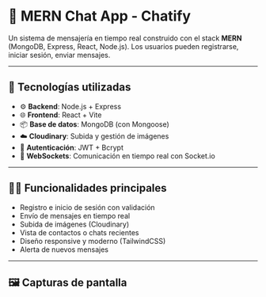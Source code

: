 # 💬 MERN Chat App - Chatify

Un sistema de mensajería en tiempo real construido con el stack **MERN** (MongoDB, Express, React, Node.js). Los usuarios pueden registrarse, iniciar sesión, enviar mensajes.

---

## 🚀 Tecnologías utilizadas

- ⚙️ **Backend**: Node.js + Express
- 🌐 **Frontend**: React + Vite
- 📦 **Base de datos**: MongoDB (con Mongoose)
- ☁️ **Cloudinary**: Subida y gestión de imágenes
- 🔐 **Autenticación**: JWT + Bcrypt
- 📡 **WebSockets**: Comunicación en tiempo real con Socket.io

---

## 🧑‍💻 Funcionalidades principales

- Registro e inicio de sesión con validación
- Envío de mensajes en tiempo real
- Subida de imágenes (Cloudinary)
- Vista de contactos o chats recientes
- Diseño responsive y moderno (TailwindCSS)
- Alerta de nuevos mensajes

---

## 🖼️ Capturas de pantalla

